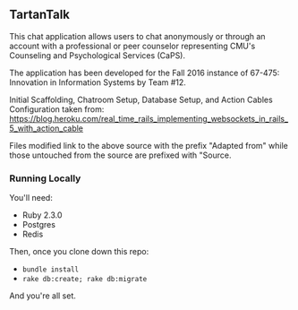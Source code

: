 ## TartanTalk

This chat application allows users to chat anonymously or through an account with a professional or peer counselor representing CMU's Counseling and Psychological Services (CaPS).

The application has been developed for the Fall 2016 instance of 67-475: Innovation in Information Systems by Team #12. 

Initial Scaffolding, Chatroom Setup, Database Setup, and Action Cables Configuration taken from: 
https://blog.heroku.com/real_time_rails_implementing_websockets_in_rails_5_with_action_cable
 
Files modified link to the above source with the prefix "Adapted from" while those untouched from the source are prefixed with "Source.

### Running Locally

You'll need:

* Ruby 2.3.0
* Postgres
* Redis

Then, once you clone down this repo:

* `bundle install`
* `rake db:create; rake db:migrate`

And you're all set.


